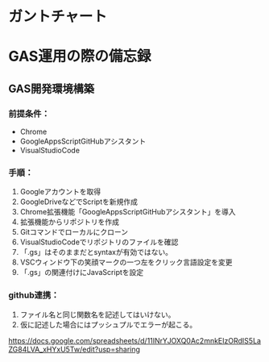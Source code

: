 # ガントチャート
# GAS運用の際の備忘録

## GAS開発環境構築
### 前提条件：
- Chrome
- GoogleAppsScriptGitHubアシスタント
- VisualStudioCode
### 手順：
1. Googleアカウントを取得
1. GoogleDriveなどでScriptを新規作成
1. Chrome拡張機能「GoogleAppsScriptGitHubアシスタント」を導入
1. 拡張機能からリポジトリを作成
1. Gitコマンドでローカルにクローン
1. VisualStudioCodeでリポジトリのファイルを確認
1. 「.gs」はそのままだとsyntaxが有効ではない。
1. VSCウィンドウ下の笑顔マークの一つ左をクリック言語設定を変更
1. 「.gs」の関連付けにJavaScriptを設定
### github連携：
1. ファイル名と同じ関数名を記述してはいけない。
1. 仮に記述した場合にはプッシュプルでエラーが起こる。

https://docs.google.com/spreadsheets/d/11INrYJOXQ0Ac2mnkEIzORdIS5LaZG84LVA_xHYxU5Tw/edit?usp=sharing